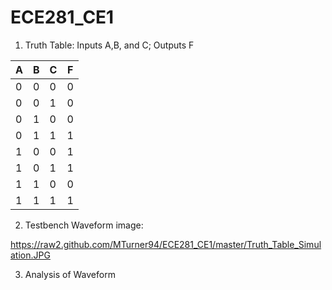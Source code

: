 ECE281_CE1
==========

1. Truth Table: Inputs A,B, and C; Outputs F

| A | B | C | F |
|---|---|---|---|
| 0 | 0 | 0 | 0 |
| 0 | 0 | 1 | 0 |
| 0 | 1 | 0 | 0 |
| 0 | 1 | 1 | 1 |
| 1 | 0 | 0 | 1 |
| 1 | 0 | 1 | 1 |
| 1 | 1 | 0 | 0 |
| 1 | 1 | 1 | 1 |

2. Testbench Waveform image:

https://raw2.github.com/MTurner94/ECE281_CE1/master/Truth_Table_Simulation.JPG 

3. Analysis of Waveform

